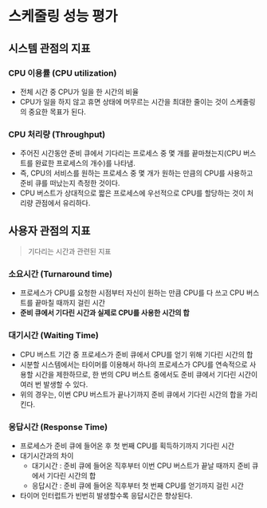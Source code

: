 # 스케줄링 성능 평가
## 시스템 관점의 지표
### CPU 이용률 (CPU utilization)
- 전체 시간 중 CPU가 일을 한 시간의 비율
- CPU가 일을 하지 않고 휴면 상태에 머무르는 시간을 최대한 줄이는 것이 스케줄링의 중요한 목표가 된다.

### CPU 처리량 (Throughput)
- 주어진 시간동안 준비 큐에서 기다리는 프로세스 중 몇 개를 끝마쳤는지(CPU 버스트를 완료한 프로세스의 개수)를 나타냄.
- 즉, CPU의 서비스를 원하는 프로세스 중 몇 개가 원하는 만큼의 CPU를 사용하고 준비 큐를 떠났는지 측정한 것이다.
- CPU 버스트가 상대적으로 짧은 프로세스에 우선적으로 CPU를 할당하는 것이 처리량 관점에서 유리하다.

## 사용자 관점의 지표
> 기다리는 시간과 관련된 지표
### 소요시간 (Turnaround time)
- 프로세스가 CPU를 요청한 시점부터 자신이 원하는 만큼 CPU를 다 쓰고 CPU 버스트를 끝마칠 때까지 걸린 시간
- __준비 큐에서 기다린 시간과 실제로 CPU를 사용한 시간의 합__

### 대기시간 (Waiting Time)
- CPU 버스트 기간 중 프로세스가 준비 큐에서 CPU를 얻기 위해 기다린 시간의 합
- 시분할 시스템에서는 타이머를 이용해서 하나의 프로세스가 CPU를 연속적으로 사용할 시간을 제한하므로, 한 번의 CPU 버스트 중에서도 준비 큐에서 기다린 시간이 여러 번 발생할 수 있다.
- 위의 경우는, 이번 CPU 버스트가 끝나기까지 준비 큐에서 기다린 시간의 합을 가리킨다.

### 응답시간 (Response Time)
- 프로세스가 준비 큐에 들어온 후 첫 번째 CPU를 획득하기까지 기다린 시간
- 대기시간과의 차이
  - 대기시간 : 준비 큐에 들어온 직후부터 이번 CPU 버스트가 끝날 때까지 준비 큐에서 기다린 시간의 합
  - 응답시간 : 준비 큐에 들어온 직후부터 첫 번째 CPU를 얻기까지 걸린 시간
- 타이머 인터럽트가 빈번히 발생할수록 응답시간은 향상된다.
